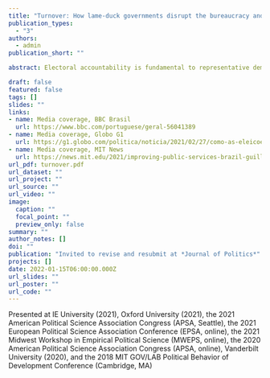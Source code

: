 ```yaml
---
title: "Turnover: How lame-duck governments disrupt the bureaucracy and service delivery before leaving office"
publication_types:
  - "3"
authors:
  - admin
publication_short: ""

abstract: Electoral accountability is fundamental to representative democracy. Yet, it can also be costly for governance because it generates turnover among bureaucrats (not just politicians) and disrupts the delivery of public services. Previous studies on the connection between political and bureaucratic turnover emphasize how incoming governments reshape the bureaucracy. This article argues that election losers also engage in bureaucratic shuffling before leaving office, and that this can depress public service delivery. I employ a close-races regression discontinuity design to demonstrate these turnover dynamics, using administrative data on the universe of government employees and healthcare services in Brazilian municipalities. The results show that the incumbent?s electoral defeat causes dismissals of temporary employees, the hiring of more civil servants, and declines in healthcare service delivery before the winner takes office. These findings highlight the political strategies of lame-duck politicians and the consequential bureaucratic politics that follow elections.

draft: false
featured: false
tags: []
slides: ""
links:
- name: Media coverage, BBC Brasil
  url: https://www.bbc.com/portuguese/geral-56041389
- name: Media coverage, Globo G1
  url: https://g1.globo.com/politica/noticia/2021/02/27/como-as-eleicoes-municipais-afetam-os-servicos-publicos-no-brasil.ghtml
- name: Media coverage, MIT News
  url: https://news.mit.edu/2021/improving-public-services-brazil-guillermo-toral-0120
url_pdf: turnover.pdf
url_dataset: ""
url_project: ""
url_source: ""
url_video: ""
image:
  caption: ""
  focal_point: ""
  preview_only: false
summary: ""
author_notes: []
doi: ""
publication: "Invited to revise and resubmit at *Journal of Politics*"
projects: []
date: 2022-01-15T06:00:00.000Z
url_slides: ""
url_poster: ""
url_code: ""
---
```

Presented at IE University (2021), Oxford University (2021), the 2021 American Political Science Association Congress (APSA, Seattle), the 2021 European Political Science Association Conference (EPSA, online), the 2021 Midwest Workshop in Empirical Political Science (MWEPS, online), the 2020 American Political Science Association Congress (APSA, online), Vanderbilt University (2020), and the 2018 MIT GOV/LAB Political Behavior of Development Conference (Cambridge, MA)
